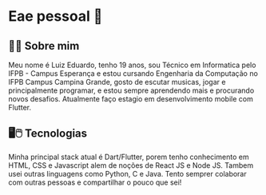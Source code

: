 # Eae pessoal 👋


## 🙋‍♂️ Sobre mim

Meu nome é Luiz Eduardo, tenho 19 anos, sou Técnico em Informatica pelo IFPB - Campus Esperança e estou cursando Engenharia da Computação no IFPB Campus Campina Grande, gosto de escutar musicas, jogar e principalmente programar, e estou sempre aprendendo mais e procurando novos desafios. Atualmente faço estagio em desenvolvimento mobile com Flutter.

## 🖥🖱 Tecnologias

Minha principal stack atual é Dart/Flutter, porem tenho conhecimento em HTML, CSS e Javascript alem de noções de React JS e Node JS. Tambem usei outras linguagens como Python, C e Java. Tento semprer colaborar com outras pessoas e compartilhar o pouco que sei!

<!--
**LuizEduardoBP/LuizEduardoBP** is a ✨ _special_ ✨ repository because its `README.md` (this file) appears on your GitHub profile.

Here are some ideas to get you started:

- 🔭 I’m currently working on ...
- 🌱 I’m currently learning ...
- 👯 I’m looking to collaborate on ...
- 🤔 I’m looking for help with ...
- 💬 Ask me about ...
- 📫 How to reach me: ...
- 😄 Pronouns: ...
- ⚡ Fun fact: ...
-->
